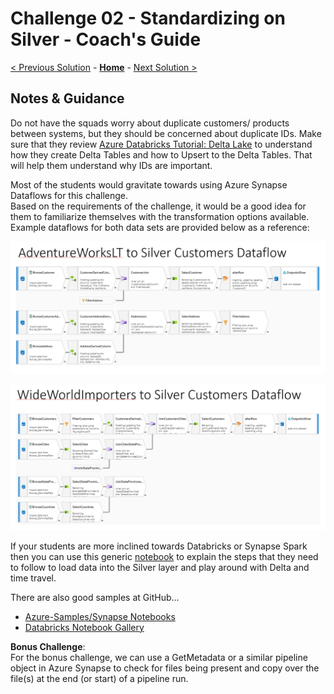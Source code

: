 # Challenge 02 - Standardizing on Silver - Coach's Guide 

[< Previous Solution](./Solution-01.md) - **[Home](./README.md)** - [Next Solution >](./Solution-03.md)

## Notes & Guidance

Do not have the squads worry about duplicate customers/ products between systems, but they should be concerned about duplicate IDs.  Make sure that they review [Azure Databricks Tutorial: Delta Lake](https://learn.microsoft.com/en-us/azure/databricks/delta/tutorial) to understand how they create Delta Tables and how to Upsert to the Delta Tables.  That will help them understand why IDs are important.

Most of the students would gravitate towards using Azure Synapse Dataflows for this challenge.  
Based on the requirements of the challenge, it would be a good idea for them to familiarize themselves with the transformation options available.  
Example dataflows for both data sets are provided below as a reference:
  
![picture alt](./Solutions/Challenge2a_Example.png)
  
![picture alt](./Solutions/Challenge2b_Example.png)
  


If your students are more inclined towards Databricks or Synapse Spark then you can use this generic [notebook](../Coach/Solutions/Bronze%20to%20Silver%20Delta%20Lake.ipynb?raw=true) to explain the steps that they need to follow to load data into the Silver layer and play around with Delta and time travel. 

There are also good samples at GitHub...
- [Azure-Samples/Synapse Notebooks](https://github.com/Azure-Samples/Synapse/tree/main/Notebooks)
- [Databricks Notebook Gallery](https://www.databricks.com/discover/notebook-gallery)


__Bonus Challenge__:  
For the bonus challenge, we can use a GetMetadata or a similar pipeline object in Azure Synapse to check for files being present and copy over the file(s) at the end (or start) of a pipeline run.
  